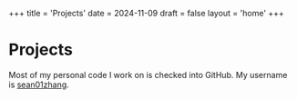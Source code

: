 +++
title = 'Projects'
date = 2024-11-09
draft = false
layout = 'home'
+++

# Projects

Most of my personal code I work on is checked into GitHub. My username is [sean01zhang](https://github.com/sean01zhang).
